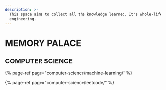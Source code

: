 ```yaml
---
description: >-
  This space aims to collect all the knowledge learned. It's whole-life
  engineering.
---
```


# MEMORY PALACE

## COMPUTER SCIENCE

{% page-ref page="computer-science/machine-learning/" %}

{% page-ref page="computer-science/leetcode/" %}



